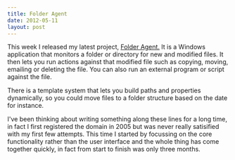 ```yaml
---
title: Folder Agent
date: 2012-05-11
layout: post
---
```


This week I released my latest project, [Folder Agent.](http://www.folderagent.com/) It is a Windows application that monitors a folder or directory for new and modified files. It then lets you run actions against that modified file such as copying, moving, emailing or deleting the file. You can also run an external program or script against the file.

There is a template system that lets you build paths and properties dynamically, so you could move files to a folder structure based on the date for instance.

I've been thinking about writing something along these lines for a long time, in fact I first registered the domain in 2005 but was never really satisified with my first few attempts. This time I started by focussing on the core functionality rather than the user interface and the whole thing has come together quickly, in fact from start to finish was only three months.